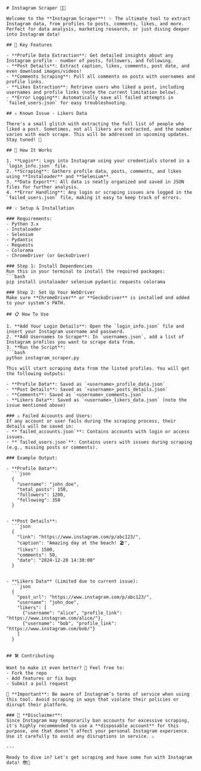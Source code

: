 ```
# Instagram Scraper 🚀📸

Welcome to the **Instagram Scraper**! ✨ The ultimate tool to extract Instagram data, from profiles to posts, comments, likes, and more. Perfect for data analysis, marketing research, or just diving deeper into Instagram data!

## 📌 Key Features

- **Profile Data Extraction**: Get detailed insights about any Instagram profile - number of posts, followers, and following. 
- **Post Details**: Extract caption, likes, comments, post date, and even download images/videos!
- **Comments Scraping**: Pull all comments on posts with usernames and profile links.
- **Likes Extraction**: Retrieve users who liked a post, including usernames and profile links (note the current limitation below).
- **Error Logging**: Automatically save all failed attempts in `failed_users.json` for easy troubleshooting.

## ⚠️ Known Issue - Likers Data

There's a small glitch with extracting the full list of people who liked a post. Sometimes, not all likers are extracted, and the number varies with each scrape. This will be addressed in upcoming updates. Stay tuned! 🚧

## 🚀 How It Works

1. **Login**: Logs into Instagram using your credentials stored in a `login_info.json` file.
2. **Scraping**: Gathers profile data, posts, comments, and likes using **Instaloader** and **Selenium**.
3. **Data Export**: All data is neatly organized and saved in JSON files for further analysis.
4. **Error Handling**: Any login or scraping issues are logged in the `failed_users.json` file, making it easy to keep track of errors.

## 💡 Setup & Installation

### Requirements:
- Python 3.x
- Instaloader
- Selenium
- Pydantic
- Requests
- Colorama
- ChromeDriver (or GeckoDriver)

### Step 1: Install Dependencies
Run this in your terminal to install the required packages:
```bash
pip install instaloader selenium pydantic requests colorama

### Step 2: Set Up Your WebDriver
Make sure **ChromeDriver** or **GeckoDriver** is installed and added to your system’s PATH.

## 📋 How To Use

1. **Add Your Login Details**: Open the `login_info.json` file and insert your Instagram username and password.
2. **Add Usernames to Scrape**: In `usernames.json`, add a list of Instagram profiles you want to scrape data from.
3. **Run the Script**: 
```bash
python instagram_scraper.py

This will start scraping data from the listed profiles. You will get the following outputs:

- **Profile Data**: Saved as `<username>_profile_data.json`
- **Post Details**: Saved as `<username>_posts_details.json`
- **Comments**: Saved as `<username>_comments.json`
- **Likers Data**: Saved as `<username>_likers_data.json` (note the issue mentioned above)

### ⚠️ Failed Accounts and Users:
If any account or user fails during the scraping process, their details will be saved in:
- **`failed_accounts.json`**: Contains accounts with login or access issues.
- **`failed_users.json`**: Contains users with issues during scraping (e.g., missing posts or comments).

### Example Output:

- **Profile Data**:
  ```json
  {
    "username": "john_doe",
    "total_posts": 150,
    "followers": 1200,
    "following": 350
  }
  

- **Post Details**:
  ```json
  {
    "link": "https://www.instagram.com/p/abc123/",
    "caption": "Amazing day at the beach! 🏖️",
    "likes": 1500,
    "comments": 50,
    "date": "2024-12-20 14:30:00"
  }
  

- **Likers Data** (Limited due to current issue):
  ```json
  {
    "post_url": "https://www.instagram.com/p/abc123/",
    "username": "john_doe",
    "likers": [
      {"username": "alice", "profile_link": "https://www.instagram.com/alice/"},
      {"username": "bob", "profile_link": "https://www.instagram.com/bob/"}
    ]
  }
  

## 🛠️ Contributing

Want to make it even better? 🤩 Feel free to:
- Fork the repo
- Add features or fix bugs
- Submit a pull request

🚨 **Important**: Be aware of Instagram’s terms of service when using this tool. Avoid scraping in ways that violate their policies or disrupt their platform.

### 🔔 **Disclaimer**:
Since Instagram may temporarily ban accounts for excessive scraping, it's highly recommended to use a **disposable account** for this purpose, one that doesn’t affect your personal Instagram experience. Use it carefully to avoid any disruptions in service. ⚠️

---

Ready to dive in? Let's get scraping and have some fun with Instagram data! 😎🎉
```
